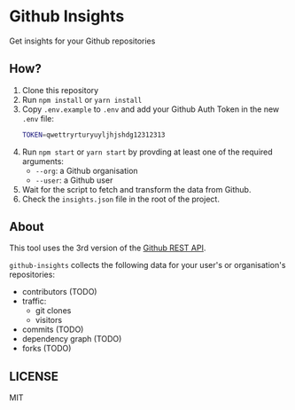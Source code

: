 # Github Insights

Get insights for your Github repositories

## How?

1. Clone this repository
2. Run `npm install` or `yarn install`
3. Copy `.env.example` to `.env` and add your Github Auth Token in the new `.env` file:
    ```sh
    TOKEN=qwettryrturyuyljhjshdg12312313
    ```
4. Run `npm start` or `yarn start` by provding at least one of the required arguments:
    - `--org`: a Github organisation
    - `--user`: a Github user
5. Wait for the script to fetch and transform the data from Github.
6. Check the `insights.json` file in the root of the project.

## About

This tool uses the 3rd version of the [Github REST API](https://developer.github.com/v3/).

`github-insights` collects the following data for your user's or organisation's repositories:
- contributors (TODO)
- traffic:
  - git clones
  - visitors
- commits (TODO)
- dependency graph (TODO)
- forks (TODO)

## LICENSE

MIT

